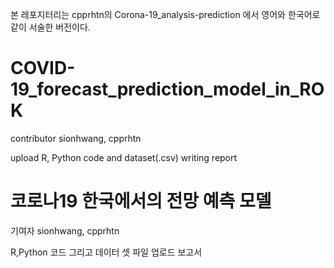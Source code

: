 본 레포지터리는 cpprhtn의 Corona-19_analysis-prediction 에서 영어와 한국어로 같이 서술한 버전이다.


# COVID-19_forecast_prediction_model_in_ROK
contributor sionhwang, cpprhtn

upload R, Python code and dataset(.csv)
writing report

# 코로나19 한국에서의 전망 예측 모델
기여자 sionhwang, cpprhtn

R,Python 코드 그리고 데이터 셋 파일 업로드
보고서 

